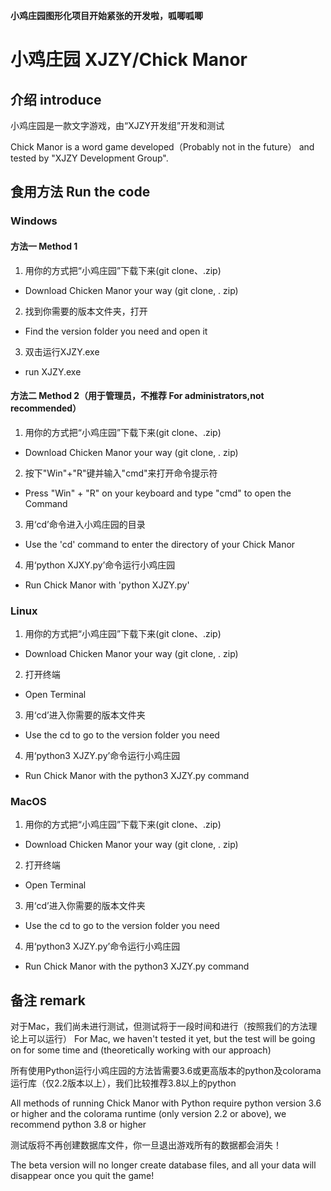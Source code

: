 **小鸡庄园图形化项目开始紧张的开发啦，呱唧呱唧**

# 小鸡庄园 XJZY/Chick Manor

## 介绍 introduce
小鸡庄园是一款文字游戏，由“XJZY开发组”开发和测试

Chick Manor is a word game developed（Probably not in the future） and tested by "XJZY Development Group".

## 食用方法 Run the code

### Windows

#### 方法一 Method 1

1. 用你的方式把“小鸡庄园”下载下来(git clone、.zip)
- Download Chicken Manor your way (git clone, . zip)
2. 找到你需要的版本文件夹，打开
- Find the version folder you need and open it
3. 双击运行XJZY.exe
- run XJZY.exe

#### 方法二 Method 2（用于管理员，不推荐  For administrators,not recommended）

1. 用你的方式把“小鸡庄园”下载下来(git clone、.zip)
- Download Chicken Manor your way (git clone, . zip)
2. 按下"Win"+"R"键并输入"cmd"来打开命令提示符
 - Press "Win" + "R" on your keyboard and type "cmd" to open the Command
3. 用‘cd’命令进入小鸡庄园的目录
- Use the 'cd' command to enter the directory of your Chick Manor
4. 用‘python XJXY.py’命令运行小鸡庄园
- Run Chick Manor with 'python XJZY.py'

### Linux

1. 用你的方式把“小鸡庄园”下载下来(git clone、.zip)
- Download Chicken Manor your way (git clone, . zip)
2. 打开终端
- Open Terminal
3. 用‘cd’进入你需要的版本文件夹
-  Use the cd to go to the version folder you need
4. 用‘python3 XJZY.py’命令运行小鸡庄园
- Run Chick Manor with the python3 XJZY.py command

### MacOS
1. 用你的方式把“小鸡庄园”下载下来(git clone、.zip)
- Download Chicken Manor your way (git clone, . zip)
2. 打开终端
-  Open Terminal
3. 用‘cd’进入你需要的版本文件夹
-  Use the cd to go to the version folder you need
4. 用‘python3 XJZY.py’命令运行小鸡庄园
- Run Chick Manor with the python3 XJZY.py command

## 备注 remark

对于Mac，我们尚未进行测试，但测试将于一段时间和进行（按照我们的方法理论上可以运行）
For Mac, we haven't tested it yet, but the test will be going on for some time and (theoretically working with our approach)

所有使用Python运行小鸡庄园的方法皆需要3.6或更高版本的python及colorama运行库（仅2.2版本以上），我们比较推荐3.8以上的python

All methods of running Chick Manor with Python require python version 3.6 or higher and the colorama runtime (only version 2.2 or above), we recommend python 3.8 or higher

测试版将不再创建数据库文件，你一旦退出游戏所有的数据都会消失！

The beta version will no longer create database files, and all your data will disappear once you quit the game!
